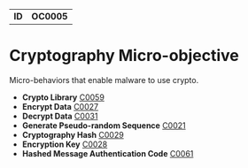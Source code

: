 |||
|---|---|
|**ID**|**OC0005**|


# Cryptography Micro-objective #
Micro-behaviors that enable malware to use crypto.

* **Crypto Library** [C0059](../cryptography/crypto-lib.md)
* **Encrypt Data** [C0027](../cryptography/encrypt.md)
* **Decrypt Data** [C0031](../cryptography/decrypt.md)
* **Generate Pseudo-random Sequence** [C0021](../cryptography/gen-random.md)
* **Cryptography Hash** [C0029](../cryptography/crypto-hash.md)
* **Encryption Key** [C0028](../cryptography/key.md)
* **Hashed Message Authentication Code** [C0061](../cryptography/hmac.md)